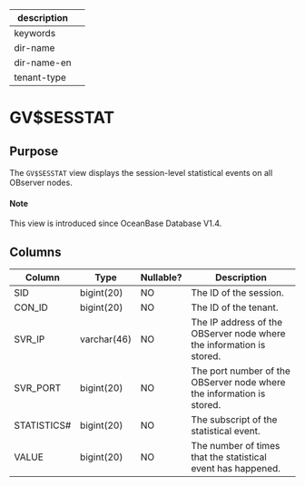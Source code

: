 |description||
|---|---|
|keywords||
|dir-name||
|dir-name-en||
|tenant-type||

# GV$SESSTAT

## Purpose

The `GV$SESSTAT` view displays the session-level statistical events on all OBserver nodes.

<main id="notice" type='explain'>
  <h4>Note</h4>
  <p>This view is introduced since OceanBase Database V1.4. </p>
</main>

## Columns

| **Column** | **Type** | **Nullable?** | **Description** |
| --- | --- | --- | --- |
| SID | bigint(20) | NO | The ID of the session. |
| CON_ID | bigint(20) | NO | The ID of the tenant. |
| SVR_IP | varchar(46) | NO | The IP address of the OBServer node where the information is stored. |
| SVR_PORT | bigint(20) | NO | The port number of the OBServer node where the information is stored. |
| STATISTICS# | bigint(20) | NO | The subscript of the statistical event. |
| VALUE | bigint(20) | NO | The number of times that the statistical event has happened. |
